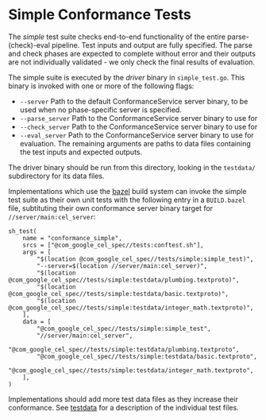 # Simple Conformance Tests

The *simple* test suite checks end-to-end functionality of the entire
parse-(check)-eval pipeline.  Test inputs and output are fully specified.
The parse and check phases are expected to complete without error and their
outputs are not individually validated - we only check the final results of
evaluation.

The simple suite is executed by the _driver_ binary in `simple_test.go`.
This binary is invoked with one or more of the following flags:
- `--server` Path to the default ConformanceService server binary, to be used
  when no phase-specific server is specified.
- `--parse_server` Path to the ConformanceService server binary to use for
- `--check_server` Path to the ConformanceService server binary to use for
- `--eval_server` Path to the ConformanceService server binary to use for
  evaluation.
The remaining arguments are paths to data files containing the test
inputs and expected outputs.

The driver binary should be run from this directory, looking in
the `testdata/` subdirectory for its data files.

Implementations which use the [bazel](https://bazel.build) build system
can invoke the simple test suite as their own unit tests with the following
entry in a `BUILD.bazel` file, subtituting their own conformance server
binary target for `//server/main:cel_server`:

```
sh_test(
    name = "conformance_simple",
    srcs = ["@com_google_cel_spec//tests:conftest.sh"],
    args = [
        "$(location @com_google_cel_spec//tests/simple:simple_test)",
        "--server=$(location //server/main:cel_server)",
        "$(location @com_google_cel_spec//tests/simple:testdata/plumbing.textproto)",
        "$(location @com_google_cel_spec//tests/simple:testdata/basic.textproto)",
        "$(location @com_google_cel_spec//tests/simple:testdata/integer_math.textproto)",
    ],
    data = [
        "@com_google_cel_spec//tests/simple:simple_test",
        "//server/main:cel_server",
        "@com_google_cel_spec//tests/simple:testdata/plumbing.textproto",
        "@com_google_cel_spec//tests/simple:testdata/basic.textproto",
        "@com_google_cel_spec//tests/simple:testdata/integer_math.textproto",
    ],
)
```

Implementations should add more test data files as they increase their
conformance.  See [testdata](testdata) for a description of the individual
test files.
